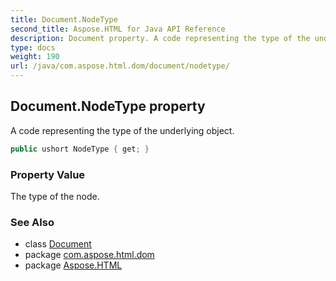```yaml
---
title: Document.NodeType
second_title: Aspose.HTML for Java API Reference
description: Document property. A code representing the type of the underlying object
type: docs
weight: 190
url: /java/com.aspose.html.dom/document/nodetype/
---
```

## Document.NodeType property

A code representing the type of the underlying object.

```java
public ushort NodeType { get; }
```

### Property Value

The type of the node.

### See Also

* class [Document](../)
* package [com.aspose.html.dom](../../../com.aspose.html.dom/)
* package [Aspose.HTML](../../../)
